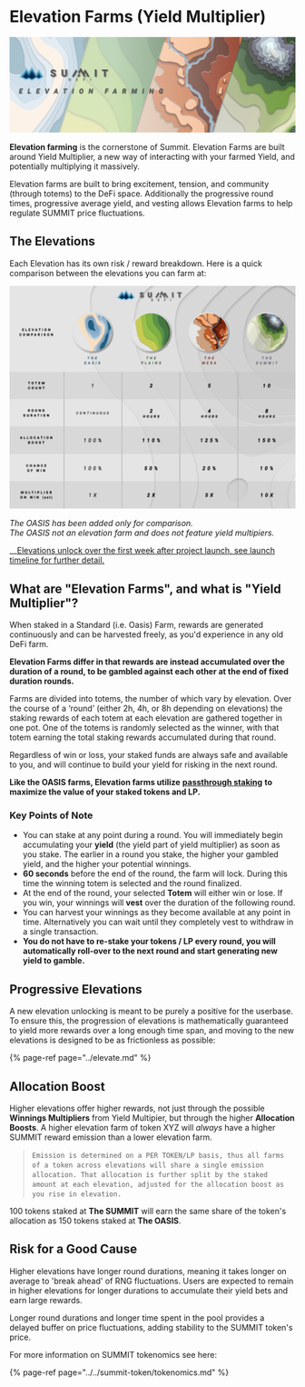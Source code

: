 # Elevation Farms \(Yield Multiplier\)

![](../../.gitbook/assets/elevation-farming-masthead.jpg)

**Elevation farming** is the cornerstone of Summit. Elevation Farms are built around Yield Multiplier, a new way of interacting with your farmed Yield, and potentially multiplying it massively.

Elevation farms are built to bring excitement, tension, and community \(through totems\) to the DeFi space. Additionally the progressive round times, progressive average yield, and vesting allows Elevation farms to help regulate SUMMIT price fluctuations.

## The Elevations

Each Elevation has its own risk / reward breakdown. Here is a quick comparison between the elevations you can farm at:

![](../../.gitbook/assets/elevation-comparison.jpg)

_The OASIS has been added only for comparison.  
The OASIS not an elevation farm and does not feature yield multipiers._

\_\_[Elevations unlock over the first week after project launch, see launch timeline for further detail.](../../launch-timeline.md)

## What are "Elevation Farms", and what is "Yield Multiplier"?

When staked in a Standard \(i.e. Oasis\) Farm, rewards are generated continuously and can be harvested freely, as you'd experience in any old DeFi farm.

**Elevation Farms differ in that rewards are instead accumulated over the duration of a round, to be gambled against each other at the end of fixed duration rounds.**

Farms are divided into totems, the number of which vary by elevation.  Over the course of a ‘round’ \(either 2h, 4h, or 8h depending on elevations\) the staking rewards of each totem at each elevation are gathered together in one pot.  One of the totems is randomly selected as the winner, with that totem earning the total staking rewards accumulated during that round.

Regardless of win or loss, your staked funds are always safe and available to you, and will continue to build your yield for risking in the next round.

**Like the OASIS farms, Elevation farms utilize** [**passthrough staking**](../../summit-token/passthrough.md) **to maximize the value of your staked tokens and LP.**

### **Key Points of Note**

* You can stake at any point during a round. You will immediately begin accumulating your **yield** \(the yield part of yield multiplier\) as soon as you stake. The earlier in a round you stake, the higher your gambled yield, and the higher your potential winnings. 
* **60 seconds** before the end of the round, the farm will lock. During this time the winning totem is selected and the round finalized. 
* At the end of the round, your selected **Totem** will either win or lose. If you win, your winnings will **vest** over the duration of the following round. 
* You can harvest your winnings as they become available at any point in time. Alternatively you can wait until they completely vest to withdraw in a single transaction. 
* **You do not have to re-stake your tokens / LP every round, you will automatically roll-over to the next round and start generating new yield to gamble.**

## Progressive Elevations

A new elevation unlocking is meant to be purely a positive for the userbase. To ensure this, the progression of elevations is mathematically guaranteed to yield more rewards over a long enough time span, and moving to the new elevations is designed to be as frictionless as possible:

{% page-ref page="../elevate.md" %}

## Allocation Boost

Higher elevations offer higher rewards, not just through the possible **Winnings Multipliers** from Yield Multipier, but through the higher **Allocation Boosts**. A higher elevation farm of token XYZ will _always_ have a higher SUMMIT reward emission than a lower elevation farm.

> `Emission is determined on a PER TOKEN/LP basis, thus all farms of a token across elevations will share a single emission allocation. That allocation is further split by the staked amount at each elevation, adjusted for the allocation boost as you rise in elevation.`

100 tokens staked at **The SUMMIT** will earn the same share of the token's allocation as 150 tokens staked at **The OASIS**.

## Risk for a Good Cause

Higher elevations have longer round durations, meaning it takes longer on average to 'break ahead' of RNG fluctuations. Users are expected to remain in higher elevations for longer durations to accumulate their yield bets and earn large rewards.

Longer round durations and longer time spent in the pool provides a delayed buffer on price fluctuations, adding stability to the SUMMIT token's price.

For more information on SUMMIT tokenomics see here:

{% page-ref page="../../summit-token/tokenomics.md" %}



